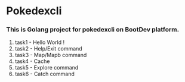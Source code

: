 # Pokedexcli

### This is Golang project for pokedexcli on BootDev platform.

1. task1 - Hello World !
2. task2 - Help/Exit command
3. task3 - Map/Mapb command
4. task4 - Cache
5. task5 - Explore command
6. task6 - Catch command
